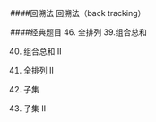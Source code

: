 ####回溯法
回溯法（back tracking）




####经典题目
46. 全排列
39.组合总和

40. 组合总和 II


47. 全排列 II

78. 子集

90. 子集 II
